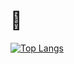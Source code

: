 <!--
![albaniamusabeli's GitHub stats](https://github-readme-stats.vercel.app/api?username=albaniamusabeli&show_icons=true&theme=radical)
-->

# 🐧

[![Top Langs](https://github-readme-stats.vercel.app/api/top-langs/?username=albaniamusabeli&layout=compact)](https://github.com/albaniamusabeli/github-readme-stats)
